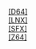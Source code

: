 [[D64]]([D64]/index.html)<br>
[[LNX]]([LNX]/index.html)<br>
[[SFX]]([SFX]/index.html)<br>
[[Z64]]([Z64]/index.html)<br>
